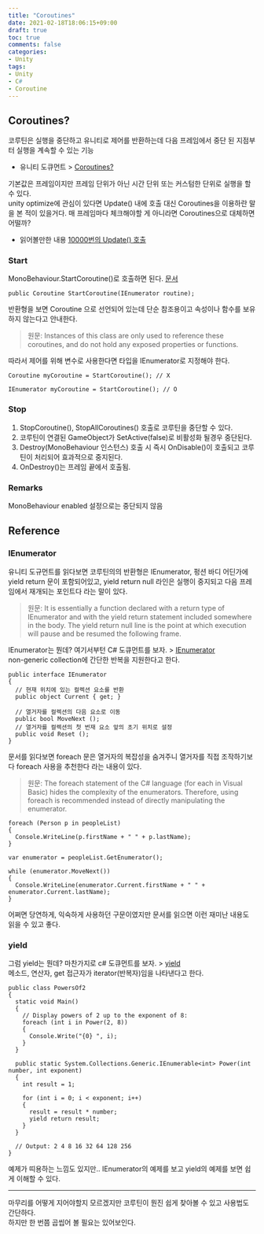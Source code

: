 ```yaml
---
title: "Coroutines"
date: 2021-02-18T18:06:15+09:00
draft: true
toc: true
comments: false
categories:
- Unity
tags:
- Unity
- C#
- Coroutine
---
```



<!--more-->
## Coroutines?  
코루틴은 실행을 중단하고 유니티로 제어를 반환하는데 다음 프레임에서 중단 된 지점부터 실행을 계속할 수 있는 기능  
- 유니티 도큐먼트 > [Coroutines?](https://docs.unity3d.com/Manual/Coroutines.html)

기본값은 프레임이지만 프레임 단위가 아닌 시간 단위 또는 커스텀한 단위로 실행을 할 수 있다.  
unity optimize에 관심이 있다면 Update() 내에 호출 대신 Coroutines을 이용하란 말을 본 적이 있을거다.
매 프레임마다 체크해야할 게 아니라면 Coroutines으로 대체하면 어떨까?  
- 읽어볼만한 내용 [10000번의 Update() 호출](https://blogs.unity3d.com/kr/2015/12/23/1k-update-calls/)

### Start
MonoBehaviour.StartCoroutine()로 호출하면 된다. [문서](https://docs.unity3d.com/ScriptReference/MonoBehaviour.StartCoroutine.html)

    public Coroutine StartCoroutine(IEnumerator routine);
	
반환형을 보면 Coroutine 으로 선언되어 있는데 단순 참조용이고 속성이나 함수를 보유하지 않는다고 안내한다.  
> 원문:  Instances of this class are only used to reference these coroutines, and do not hold any exposed properties or functions.

따라서 제어를 위해 변수로 사용한다면 타입을 IEnumerator로 지정해야 한다.  

    Coroutine myCoroutine = StartCoroutine(); // X
	
	IEnumerator myCoroutine = StartCoroutine(); // O

### Stop
  1. StopCoroutine(), StopAllCoroutines() 호출로 코루틴을 중단할 수 있다.  
  2. 코루틴이 연결된 GameObject가 SetActive(false)로 비활성화 될경우 중단된다.  
  3. Destroy(MonoBehaviour 인스턴스) 호출 시 즉시 OnDisable()이 호출되고 코루틴이 처리되어 효과적으로 중지된다.
  4. OnDestroy()는 프레임 끝에서 호출됨.  

### Remarks
MonoBehaviour enabled 설정으로는 중단되지 않음

## Reference

### IEnumerator
유니티 도규먼트를 읽다보면 코루틴의의 반환형은 IEnumerator, 펑션 바디 어딘가에 yield return 문이 포함되어있고, 
yield return null 라인은 실행이 중지되고 다음 프레임에서 재개되는 포인트다 라는 말이 있다.
> 원문: It is essentially a function declared with a return type of IEnumerator and with the yield return statement included somewhere in the body. The yield return null line is the point at which execution will pause and be resumed the following frame. 

IEnumerator는 뭔데? 여기서부턴 C# 도큐먼트를 보자. >
[IEnumerator](https://docs.microsoft.com/en-us/dotnet/api/system.collections.ienumerator?redirectedfrom=MSDN&view=net-5.0)  
non-generic collection에 간단한 반복을 지원한다고 한다.

    public interface IEnumerator 
	{
	  // 현재 위치에 있는 컬렉션 요소를 반환
      public object Current { get; }
	
	  // 열거자를 컬렉션의 다음 요소로 이동
	  public bool MoveNext ();
	  // 열거자를 컬렉션의 첫 번재 요소 앞의 초기 위치로 설정
	  public void Reset ();
	}

문서를 읽다보면 foreach 문은 열거자의 복잡성을 숨겨주니 열거자를 직접 조작하기보다 foreach 사용을 추천한다 라는 내용이 있다.
> 원문: The foreach statement of the C# language (for each in Visual Basic) hides the complexity of the enumerators. Therefore, using foreach is recommended instead of directly manipulating the enumerator.

    foreach (Person p in peopleList)
	{
      Console.WriteLine(p.firstName + " " + p.lastName);
	}
	
    var enumerator = peopleList.GetEnumerator();
	
	while (enumerator.MoveNext())
	{
	  Console.WriteLine(enumerator.Current.firstName + " " + enumerator.Current.lastName);
	}

어쩌면 당연하게, 익숙하게 사용하던 구문이였지만 문서를 읽으면 이런 재미난 내용도 읽을 수 있고 좋다.

### yield
그럼 yield는 뭔데? 마찬가지로 c# 도큐먼트를 보자. >
[yield](https://docs.microsoft.com/en-us/dotnet/csharp/language-reference/keywords/yield)  
메소드, 연산자, get 접근자가 iterator(반복자)임을 나타낸다고 한다.

    public class PowersOf2
    {
      static void Main()
      {
        // Display powers of 2 up to the exponent of 8:
        foreach (int i in Power(2, 8))
        {
          Console.Write("{0} ", i);
        }
      }

      public static System.Collections.Generic.IEnumerable<int> Power(int number, int exponent)
      {
        int result = 1;

        for (int i = 0; i < exponent; i++)
        {
          result = result * number;
          yield return result;
        }
      }

      // Output: 2 4 8 16 32 64 128 256
    }
예제가 띠용하는 느낌도 있지만.. IEnumerator의 예제를 보고 yield의 예제를 보면 쉽게 이해할 수 있다.

---

마무리를 어떻게 지어야할지 모르겠지만 코루틴이 뭔진 쉽게 찾아볼 수 있고 사용법도 간단하다.  
하지만 한 번쯤 곱씹어 볼 필요는 있어보인다.


